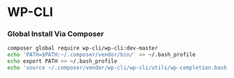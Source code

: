 # WP-CLI

### Global Install Via Composer
```bash
composer global require wp-cli/wp-cli:dev-master
echo 'PATH=$PATH:~/.composer/vendor/bin/' >> ~/.bash_profile
echo export PATH >> ~/.bash_profile
echo 'source ~/.composer/vendor/wp-cli/wp-cli/utils/wp-completion.bash' >> ~/.bash_profile
```

